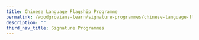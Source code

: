 ```yaml
---
title: Chinese Language Flagship Programme
permalink: /woodgrovians-learn/signature-programmes/chinese-language-flagship-programme
description: ""
third_nav_title: Signature Programmes
---
```

